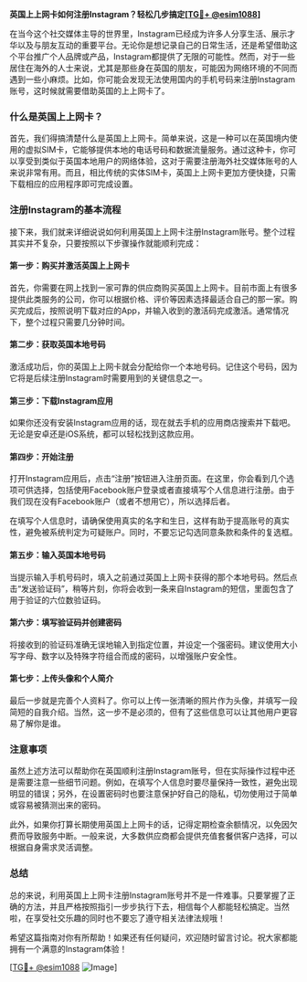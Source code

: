 **英国上上网卡如何注册Instagram？轻松几步搞定[[TG💪+ @esim1088](https://t.me/s/esim1088)]**

在当今这个社交媒体主导的世界里，Instagram已经成为许多人分享生活、展示才华以及与朋友互动的重要平台。无论你是想记录自己的日常生活，还是希望借助这个平台推广个人品牌或产品，Instagram都提供了无限的可能性。然而，对于一些居住在海外的人士来说，尤其是那些身在英国的朋友，可能因为网络环境的不同而遇到一些小麻烦。比如，你可能会发现无法使用国内的手机号码来注册Instagram账号，这时候就需要借助英国的上上网卡了。

### 什么是英国上上网卡？

首先，我们得搞清楚什么是英国上上网卡。简单来说，这是一种可以在英国境内使用的虚拟SIM卡，它能够提供本地的电话号码和数据流量服务。通过这种卡，你可以享受到类似于英国本地用户的网络体验，这对于需要注册海外社交媒体账号的人来说非常有用。而且，相比传统的实体SIM卡，英国上上网卡更加方便快捷，只需下载相应的应用程序即可完成设置。

### 注册Instagram的基本流程

接下来，我们就来详细说说如何利用英国上上网卡注册Instagram账号。整个过程其实并不复杂，只要按照以下步骤操作就能顺利完成：

#### 第一步：购买并激活英国上上网卡
首先，你需要在网上找到一家可靠的供应商购买英国上上网卡。目前市面上有很多提供此类服务的公司，你可以根据价格、评价等因素选择最适合自己的那一家。购买完成后，按照说明下载对应的App，并输入收到的激活码完成激活。通常情况下，整个过程只需要几分钟时间。

#### 第二步：获取英国本地号码
激活成功后，你的英国上上网卡就会分配给你一个本地号码。记住这个号码，因为它将是后续注册Instagram时需要用到的关键信息之一。

#### 第三步：下载Instagram应用
如果你还没有安装Instagram应用的话，现在就去手机的应用商店搜索并下载吧。无论是安卓还是iOS系统，都可以轻松找到这款应用。

#### 第四步：开始注册
打开Instagram应用后，点击“注册”按钮进入注册页面。在这里，你会看到几个选项可供选择，包括使用Facebook账户登录或者直接填写个人信息进行注册。由于我们现在没有Facebook账户（或者不想用它），所以选择后者。

在填写个人信息时，请确保使用真实的名字和生日，这样有助于提高账号的真实性，避免被系统判定为可疑账户。同时，不要忘记勾选同意条款和条件的复选框。

#### 第五步：输入英国本地号码
当提示输入手机号码时，填入之前通过英国上上网卡获得的那个本地号码。然后点击“发送验证码”，稍等片刻，你将会收到一条来自Instagram的短信，里面包含了用于验证的六位数验证码。

#### 第六步：填写验证码并创建密码
将接收到的验证码准确无误地输入到指定位置，并设定一个强密码。建议使用大小写字母、数字以及特殊字符组合而成的密码，以增强账户安全性。

#### 第七步：上传头像和个人简介
最后一步就是完善个人资料了。你可以上传一张清晰的照片作为头像，并填写一段简短的自我介绍。当然，这一步不是必须的，但有了这些信息可以让其他用户更容易了解你是谁。

### 注意事项

虽然上述方法可以帮助你在英国顺利注册Instagram账号，但在实际操作过程中还是需要注意一些细节问题。例如，在填写个人信息时要尽量保持一致性，避免出现明显的错误；另外，在设置密码时也要注意保护好自己的隐私，切勿使用过于简单或容易被猜测出来的密码。

此外，如果你打算长期使用英国上上网卡的话，记得定期检查余额情况，以免因欠费而导致服务中断。一般来说，大多数供应商都会提供充值套餐供客户选择，可以根据自身需求灵活调整。

### 总结

总的来说，利用英国上上网卡注册Instagram账号并不是一件难事。只要掌握了正确的方法，并且严格按照指引一步步执行下去，相信每个人都能轻松搞定。当然啦，在享受社交乐趣的同时也不要忘了遵守相关法律法规哦！

希望这篇指南对你有所帮助！如果还有任何疑问，欢迎随时留言讨论。祝大家都能拥有一个满意的Instagram体验！

[[TG💪+ @esim1088](https://t.me/s/esim1088) ![Image](https://i.postimg.cc/4NQfJmqS/Snipaste-2025-05-13-00-14-12.png)]